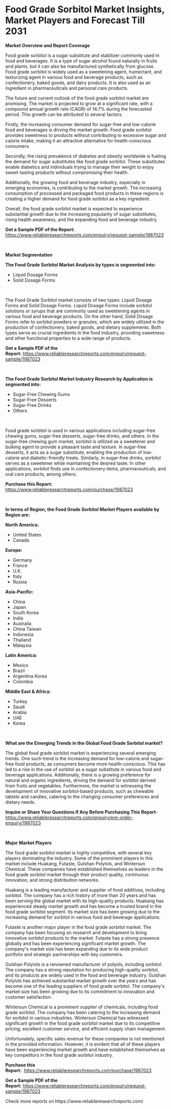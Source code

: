 <p><h1>Food Grade Sorbitol Market Insights, Market Players and Forecast Till 2031</h1></p><p><strong>Market Overview and Report Coverage</strong></p>
<p><p>Food grade sorbitol is a sugar substitute and stabilizer commonly used in food and beverages. It is a type of sugar alcohol found naturally in fruits and plants, but it can also be manufactured synthetically from glucose. Food grade sorbitol is widely used as a sweetening agent, humectant, and texturizing agent in various food and beverage products, such as confectionery, baked goods, and dairy products. It is also used as an ingredient in pharmaceuticals and personal care products.</p><p>The future and current outlook of the food grade sorbitol market are promising. The market is projected to grow at a significant rate, with a compound annual growth rate (CAGR) of 14.7% during the forecasted period. This growth can be attributed to several factors.</p><p>Firstly, the increasing consumer demand for sugar-free and low-calorie food and beverages is driving the market growth. Food grade sorbitol provides sweetness to products without contributing to excessive sugar and calorie intake, making it an attractive alternative for health-conscious consumers.</p><p>Secondly, the rising prevalence of diabetes and obesity worldwide is fueling the demand for sugar substitutes like food grade sorbitol. These substitutes enable diabetics and individuals trying to manage their weight to enjoy sweet-tasting products without compromising their health.</p><p>Additionally, the growing food and beverage industry, especially in emerging economies, is contributing to the market growth. The increasing consumption of processed and packaged food products in these regions is creating a higher demand for food grade sorbitol as a key ingredient.</p><p>Overall, the food grade sorbitol market is expected to experience substantial growth due to the increasing popularity of sugar substitutes, rising health awareness, and the expanding food and beverage industry.</p></p>
<p><strong>Get a Sample PDF of the Report:</strong> <a href="https://www.reliableresearchreports.com/enquiry/request-sample/1987023">https://www.reliableresearchreports.com/enquiry/request-sample/1987023</a></p>
<p>&nbsp;</p>
<p><strong>Market Segmentation</strong></p>
<p><strong>The Food Grade Sorbitol Market Analysis by types is segmented into:</strong></p>
<p><ul><li>Liquid Dosage Forms</li><li>Solid Dosage Forms</li></ul></p>
<p>&nbsp;</p>
<p><p>The Food Grade Sorbitol market consists of two types: Liquid Dosage Forms and Solid Dosage Forms. Liquid Dosage Forms include sorbitol solutions or syrups that are commonly used as sweetening agents in various food and beverage products. On the other hand, Solid Dosage Forms refer to sorbitol powders or granules, which are widely utilized in the production of confectionery, baked goods, and dietary supplements. Both types serve as crucial ingredients in the food industry, providing sweetness and other functional properties to a wide range of products.</p></p>
<p><strong>Get a Sample PDF of the Report:</strong>&nbsp;<a href="https://www.reliableresearchreports.com/enquiry/request-sample/1987023">https://www.reliableresearchreports.com/enquiry/request-sample/1987023</a></p>
<p>&nbsp;</p>
<p><strong>The Food Grade Sorbitol Market Industry Research by Application is segmented into:</strong></p>
<p><ul><li>Sugar-Free Chewing Gums</li><li>Sugar-Free Desserts</li><li>Sugar-Free Drinks</li><li>Others</li></ul></p>
<p>&nbsp;</p>
<p><p>Food grade sorbitol is used in various applications including sugar-free chewing gums, sugar-free desserts, sugar-free drinks, and others. In the sugar-free chewing gum market, sorbitol is utilized as a sweetener and bulking agent to provide a pleasant taste and texture. In sugar-free desserts, it acts as a sugar substitute, enabling the production of low-calorie and diabetic-friendly treats. Similarly, in sugar-free drinks, sorbitol serves as a sweetener while maintaining the desired taste. In other applications, sorbitol finds use in confectionery items, pharmaceuticals, and oral care products, among others.</p></p>
<p><strong>Purchase this Report:</strong>&nbsp; <a href="https://www.reliableresearchreports.com/purchase/1987023">https://www.reliableresearchreports.com/purchase/1987023</a></p>
<p>&nbsp;</p>
<p><strong>In terms of Region, the Food Grade Sorbitol Market Players available by Region are:</strong></p>
<p>
    <p> <strong> North America: </strong>
        <ul>
            <li>United States</li>
            <li>Canada</li>
        </ul>
        </p> 
    <p> <strong> Europe: </strong>
        <ul>
            <li>Germany</li>
            <li>France</li>
            <li>U.K.</li>
            <li>Italy</li>
            <li>Russia</li>
        </ul>
        </p> 
    <p> <strong> Asia-Pacific: </strong>
        <ul>
            <li>China</li>
            <li>Japan</li>
            <li>South Korea</li>
            <li>India</li>
            <li>Australia</li>
            <li>China Taiwan</li>
            <li>Indonesia</li>
            <li>Thailand</li>
            <li>Malaysia</li>
        </ul>
        </p> 
    <p> <strong> Latin America: </strong>
        <ul>
            <li>Mexico</li>
            <li>Brazil</li>
            <li>Argentina Korea</li>
            <li>Colombia</li>
        </ul>
        </p> 
    <p> <strong> Middle East & Africa: </strong>
        <ul>
            <li>Turkey</li>
            <li>Saudi</li>
            <li>Arabia</li>
            <li>UAE</li>
            <li>Korea</li>
        </ul>
    </p>
    </p>
<p>&nbsp;</p>
<p><strong>What are the Emerging Trends in the Global Food Grade Sorbitol market?</strong></p>
<p><p>The global food grade sorbitol market is experiencing several emerging trends. One such trend is the increasing demand for low-calorie and sugar-free food products, as consumers become more health-conscious. This has led to a rise in the use of sorbitol as a sugar substitute in various food and beverage applications. Additionally, there is a growing preference for natural and organic ingredients, driving the demand for sorbitol derived from fruits and vegetables. Furthermore, the market is witnessing the development of innovative sorbitol-based products, such as chewable tablets and candies, catering to the changing consumer preferences and dietary needs.</p></p>
<p><strong>Inquire or Share Your Questions If Any Before Purchasing This Report</strong>- <a href="https://www.reliableresearchreports.com/enquiry/pre-order-enquiry/1987023">https://www.reliableresearchreports.com/enquiry/pre-order-enquiry/1987023</a></p>
<p>&nbsp;</p>
<p><strong>Major Market Players</strong></p>
<p><p>The food grade sorbitol market is highly competitive, with several key players dominating the industry. Some of the prominent players in this market include Huakang, Futaste, Gulshan Polylols, and Wintersun Chemical. These companies have established themselves as leaders in the food grade sorbitol market through their product quality, continuous innovation, and strong distribution networks.</p><p>Huakang is a leading manufacturer and supplier of food additives, including sorbitol. The company has a rich history of more than 20 years and has been serving the global market with its high-quality products. Huakang has experienced steady market growth and has become a trusted brand in the food grade sorbitol segment. Its market size has been growing due to the increasing demand for sorbitol in various food and beverage applications.</p><p>Futaste is another major player in the food grade sorbitol market. The company has been focusing on research and development to bring innovative sorbitol products to the market. Futaste has a strong presence globally and has been experiencing significant market growth. The company's market size has been expanding due to its wide product portfolio and strategic partnerships with key customers.</p><p>Gulshan Polylols is a renowned manufacturer of polyols, including sorbitol. The company has a strong reputation for producing high-quality sorbitol, and its products are widely used in the food and beverage industry. Gulshan Polylols has achieved substantial market growth over the years and has become one of the leading suppliers of food grade sorbitol. The company's market size has been growing due to its commitment to innovation and customer satisfaction.</p><p>Wintersun Chemical is a prominent supplier of chemicals, including food grade sorbitol. The company has been catering to the increasing demand for sorbitol in various industries. Wintersun Chemical has witnessed significant growth in the food grade sorbitol market due to its competitive pricing, excellent customer service, and efficient supply chain management.</p><p>Unfortunately, specific sales revenue for these companies is not mentioned in the provided information. However, it is evident that all of these players have been experiencing market growth and have established themselves as key competitors in the food grade sorbitol industry.</p></p>
<p><strong>Purchase this Report:</strong>&nbsp;&nbsp;<a href="https://www.reliableresearchreports.com/purchase/1987023">https://www.reliableresearchreports.com/purchase/1987023</a></p>
<p></p>
<p><strong>Get a Sample PDF of the Report:</strong>&nbsp;<a href="https://www.reliableresearchreports.com/enquiry/request-sample/1987023">https://www.reliableresearchreports.com/enquiry/request-sample/1987023</a></p>
<p>Check more reports on https://www.reliableresearchreports.com/</p>
